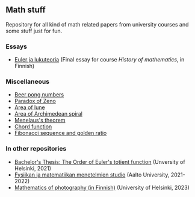 ## Math stuff

Repository for all kind of math related papers from university courses and some stuff just for fun.

### Essays
- [Euler ja lukuteoria](https://github.com/ellikiiski/Math-stuff/blob/main/Essays/Euler%20ja%20lukuteoria/euler_ja_lukuteoria_essee.pdf) (Final essay for course _History of mathematics_, in Finnish)

### Miscellaneous
- [Beer pong numbers](https://github.com/ellikiiski/Math-stuff/blob/main/Miscellaneous/Beer%20pong%20numbers/beer-pong-numbers.pdf)
- [Paradox of Zeno](https://github.com/ellikiiski/Math-stuff/blob/main/Miscellaneous/Paradox%20of%20Zeno/paradox-of-zeno.pdf)
- [Area of lune](https://github.com/ellikiiski/Math-stuff/blob/main/Miscellaneous/Area%20of%20lune/area-of-lune.pdf)
- [Area of Archimedean spiral](https://github.com/ellikiiski/Math-stuff/blob/main/Miscellaneous/Archimedean%20spiral/archimedean-spiral.pdf)
- [Menelaus's theorem](https://github.com/ellikiiski/Math-stuff/blob/main/Miscellaneous/Menelaus%20theorem/menelaus-theorem.pdf)
- [Chord function](https://github.com/ellikiiski/Math-stuff/blob/main/Miscellaneous/Chord%20funtion/chord-function.pdf)
- [Fibonacci sequence and golden ratio](https://github.com/ellikiiski/Math-stuff/blob/main/Miscellaneous/Fibonacci%20and%20golden%20ratio/fibonacci-and-gr.pdf)

### In other repositories
- [Bachelor's Thesis: The Order of Euler's totient function](https://github.com/ellikiiski/Bachelors-thesis-2021/tree/master) (Unversity of Helsinki, 2021)
- [Fysiikan ja matematiikan menetelmien studio](https://github.com/ellikiiski/FYS-MAT-studio-2021-2022) (Aalto University, 2021-2022)
- [Mathematics of photography (in Finnish)](https://github.com/ellikiiski/Valokuvan-matematiikka-2023) (University of Helsinki, 2023)

